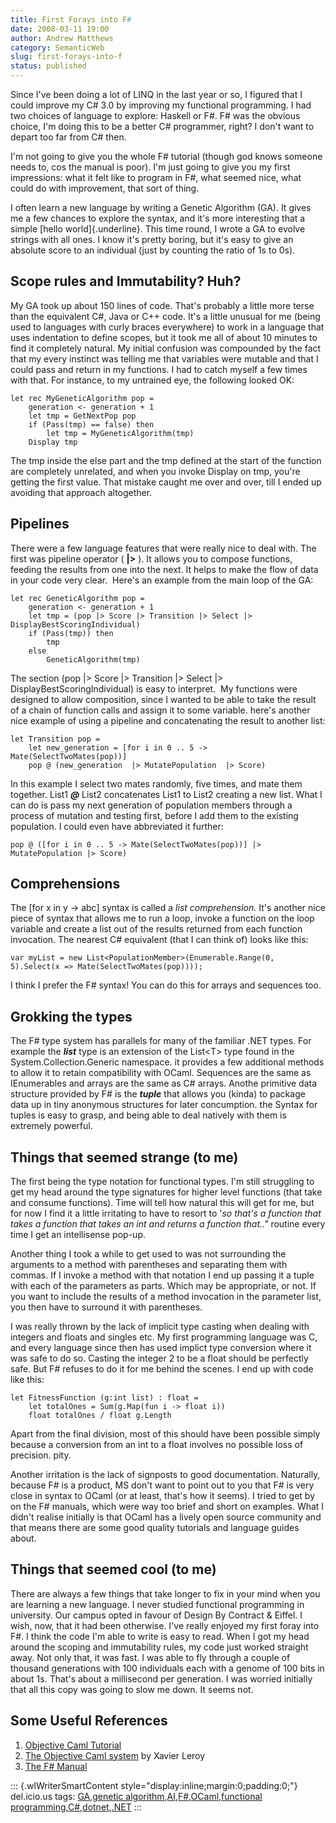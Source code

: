```yaml
---
title: First Forays into F#
date: 2008-03-11 19:00
author: Andrew Matthews
category: SemanticWeb
slug: first-forays-into-f
status: published
---
```


Since I've been doing a lot of LINQ in the last year or so, I figured that I could improve my C\# 3.0 by improving my functional programming. I had two choices of language to explore: Haskell or F\#. F\# was the obvious choice, I'm doing this to be a better C\# programmer, right? I don't want to depart too far from C\# then.

I'm not going to give you the whole F\# tutorial (though god knows someone needs to, cos the manual is poor). I'm just going to give you my first impressions: what it felt like to program in F\#, what seemed nice, what could do with improvement, that sort of thing.

I often learn a new language by writing a Genetic Algorithm (GA). It gives me a few chances to explore the syntax, and it's more interesting that a simple [hello world]{.underline}. This time round, I wrote a GA to evolve strings with all ones. I know it's pretty boring, but it's easy to give an absolute score to an individual (just by counting the ratio of 1s to 0s).

Scope rules and Immutability? Huh?
----------------------------------

My GA took up about 150 lines of code. That's probably a little more terse than the equivalent C\#, Java or C++ code. It's a little unusual for me (being used to languages with curly braces everywhere) to work in a language that uses indentation to define scopes, but it took me all of about 10 minutes to find it completely natural. My initial confusion was compounded by the fact that my every instinct was telling me that variables were mutable and that I could pass and return in my functions. I had to catch myself a few times with that. For instance, to my untrained eye, the following looked OK:

    let rec MyGeneticAlgorithm pop =
        generation <- generation + 1
        let tmp = GetNextPop pop
        if (Pass(tmp) == false) then
            let tmp = MyGeneticAlgorithm(tmp)
        Display tmp

[](http://11011.net/software/vspaste)

The tmp inside the else part and the tmp defined at the start of the function are completely unrelated, and when you invoke Display on tmp, you're getting the first value. That mistake caught me over and over, till I ended up avoiding that approach altogether.

Pipelines
---------

There were a few language features that were really nice to deal with. The first was pipeline operator ( **\|\>** ). It allows you to compose functions, feeding the results from one into the next. It helps to make the flow of data in your code very clear.  Here's an example from the main loop of the GA:

    let rec GeneticAlgorithm pop =
        generation <- generation + 1
        let tmp = (pop |> Score |> Transition |> Select |> DisplayBestScoringIndividual)
        if (Pass(tmp)) then
            tmp
        else
            GeneticAlgorithm(tmp)

[](http://11011.net/software/vspaste)

The section (pop \|\> Score \|\> Transition \|\> Select \|\> DisplayBestScoringIndividual) is easy to interpret.  My functions were designed to allow composition, since I wanted to be able to take the result of a chain of function calls and assign it to some variable. here's another nice example of using a pipeline and concatenating the result to another list:

    let Transition pop =
        let new_generation = [for i in 0 .. 5 -> Mate(SelectTwoMates(pop))]
        pop @ (new_generation  |> MutatePopulation  |> Score)


[](http://11011.net/software/vspaste)

In this example I select two mates randomly, five times, and mate them together. List1 ***@*** List2 concatenates List1 to List2 creating a new list. What I can do is pass my next generation of population members through a process of mutation and testing first, before I add them to the existing population. I could even have abbreviated it further:

    pop @ ([for i in 0 .. 5 -> Mate(SelectTwoMates(pop))] |> MutatePopulation |> Score)

Comprehensions
--------------

The \[for x in y -\> abc\] syntax is called a *list comprehension.* It's another nice piece of syntax that allows me to run a loop, invoke a function on the loop variable and create a list out of the results returned from each function invocation. The nearest C\# equivalent (that I can think of) looks like this:

    var myList = new List<PopulationMember>(Enumerable.Range(0, 5).Select(x => Mate(SelectTwoMates(pop))));

I think I prefer the F\# syntax! You can do this for arrays and sequences too.

Grokking the types
------------------

The F\# type system has parallels for many of the familiar .NET types. For example the ***list*** type is an extension of the List\<T\> type found in the System.Collection.Generic namespace. it provides a few additional methods to allow it to retain compatibility with OCaml. Sequences are the same as IEnumerables and arrays are the same as C\# arrays. Anothe primitive data structure provided by F\# is the ***tuple*** that allows you (kinda) to package data up in tiny anonymous structures for later concumption. the Syntax for tuples is easy to grasp, and being able to deal natively with them is extremely powerful.

Things that seemed strange (to me)
----------------------------------

The first being the type notation for functional types. I'm still struggling to get my head around the type signatures for higher level functions (that take and consume functions). Time will tell how natural this will get for me, but for now I find it a little irritating to have to resort to '*so that's a function that takes a function that takes an int and returns a function that.."* routine every time I get an intellisense pop-up.

Another thing I took a while to get used to was not surrounding the arguments to a method with parentheses and separating them with commas. If I invoke a method with that notation I end up passing it a tuple with each of the parameters as parts. Which may be appropriate, or not. If you want to include the results of a method invocation in the parameter list, you then have to surround it with parentheses.

I was really thrown by the lack of implicit type casting when dealing with integers and floats and singles etc. My first programming language was C, and every language since then has used implict type conversion where it was safe to do so. Casting the integer 2 to be a float should be perfectly safe. But F\# refuses to do it for me behind the scenes. I end up with code like this:

    let FitnessFunction (g:int list) : float =
        let totalOnes = Sum(g.Map(fun i -> float i))
        float totalOnes / float g.Length

Apart from the final division, most of this should have been possible simply because a conversion from an int to a float involves no possible loss of precision. pity.

Another irritation is the lack of signposts to good documentation. Naturally, because F\# is a product, MS don't want to point out to you that F\# is very close in syntax to OCaml (or at least, that's how it seems). I tried to get by on the F\# manuals, which were way too brief and short on examples. What I didn't realise initially is that OCaml has a lively open source community and that means there are some good quality tutorials and language guides about.

Things that seemed cool (to me)
-------------------------------

There are always a few things that take longer to fix in your mind when you are learning a new language. I never studied functional programming in university. Our campus opted in favour of Design By Contract & Eiffel. I wish, now, that it had been otherwise. I've really enjoyed my first foray into F\#. I think the code I'm able to write is easy to read. When I got my head around the scoping and immutability rules, my code just worked straight away. Not only that, it was fast. I was able to fly through a couple of thousand generations with 100 individuals each with a genome of 100 bits in about 1s. That's about a millisecond per generation. I was worried initially that all this copy was going to slow me down. It seems not.

Some Useful References
----------------------

1.  [Objective Caml Tutorial](http://www.ocaml-tutorial.org/)
2.  [The Objective Caml system](http://caml.inria.fr/pub/docs/manual-ocaml/index.html) by Xavier Leroy
3.  [The F\# Manual](\Program%20Files\FSharp-1.9.3.14\manual\library.html)

::: {.wlWriterSmartContent style="display:inline;margin:0;padding:0;"}
del.icio.us tags: [GA](http://del.icio.us/popular/GA),[genetic algorithm](http://del.icio.us/popular/genetic%20algorithm),[AI](http://del.icio.us/popular/AI),[F\#](http://del.icio.us/popular/F#),[OCaml](http://del.icio.us/popular/OCaml),[functional programming](http://del.icio.us/popular/functional%20programming),[C\#](http://del.icio.us/popular/C#),[dotnet](http://del.icio.us/popular/dotnet),[.NET](http://del.icio.us/popular/.NET)
:::

